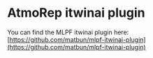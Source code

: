 # AtmoRep itwinai plugin

You can find the MLPF itwinai plugin here:
[https://github.com/matbun/mlpf-itwinai-plugin](https://github.com/matbun/mlpf-itwinai-plugin)
